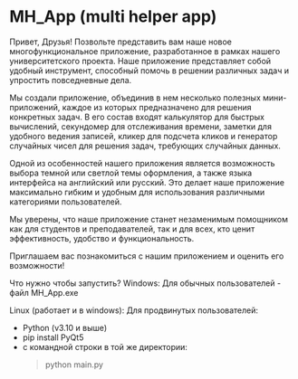 ﻿# MH_App (multi helper app)
Привет, Друзья!
Позвольте представить вам наше новое многофункциональное приложение, разработанное в рамках нашего университетского проекта. Наше приложение представляет собой удобный инструмент, способный помочь в решении различных задач и упростить повседневные дела.

Мы создали приложение, объединив в нем несколько полезных мини-приложений, каждое из которых предназначено для решения конкретных задач. В его состав входят калькулятор для быстрых вычислений, секундомер для отслеживания времени, заметки для удобного ведения записей, кликер для подсчета кликов и генератор случайных чисел для решения задач, требующих случайных данных.

Одной из особенностей нашего приложения является возможность выбора темной или светлой темы оформления, а также языка интерфейса на английский или русский. Это делает наше приложение максимально гибким и удобным для использования различными категориями пользователей.

Мы уверены, что наше приложение станет незаменимым помощником как для студентов и преподавателей, так и для всех, кто ценит эффективность, удобство и функциональность.

Приглашаем вас познакомиться с нашим приложением и оценить его возможности!


Что нужно чтобы запустить?
Windows:
Для обычных пользователей - файл MH_App.exe

Linux (работает и в windows):
Для продвинутых пользователей:
* Python (v3.10 и выше)
* pip install PyQt5
* с командной строки в той же директории:
  > python main.py
